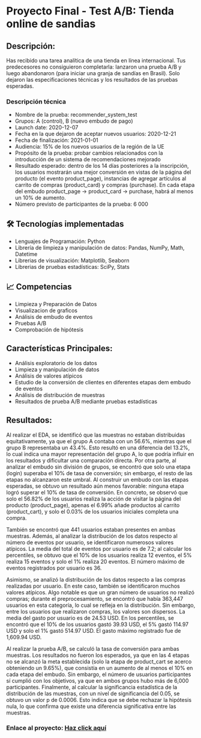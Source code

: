 # Proyecto Final - Test A/B: Tienda online de sandias

##  Descripción: 
Has recibido una tarea analítica de una tienda en línea internacional. Tus predecesores no consiguieron completarla: lanzaron una prueba A/B y luego abandonaron (para iniciar una granja de sandías en Brasil). Solo dejaron las especificaciones técnicas y los resultados de las pruebas esperadas. 

### Descripción técnica
* Nombre de la prueba: recommender_system_test
* Grupos: А (control), B (nuevo embudo de pago)
* Launch date: 2020-12-07
* Fecha en la que dejaron de aceptar nuevos usuarios: 2020-12-21
* Fecha de finalización: 2021-01-01
* Audiencia: 15% de los nuevos usuarios de la región de la UE
* Propósito de la prueba: probar cambios relacionados con la introducción de un sistema de recomendaciones mejorado
* Resultado esperado: dentro de los 14 días posteriores a la inscripción, los usuarios mostrarán una mejor conversión en vistas de la página del producto (el evento product_page), instancias de agregar artículos al carrito de compras (product_card) y compras (purchase). En cada etapa del embudo product_page → product_card → purchase, habrá al menos un 10% de aumento.
* Número previsto de participantes de la prueba: 6 000

## 🛠️ Tecnologías implementadas
* Lenguajes de Programación: Python
* Librería de limpieza y manipulación de datos: Pandas, NumPy, Math, Datetime
* Librerias de visualización: Matplotlib, Seaborn
* Librerias de pruebas estadísticas: SciPy, Stats

## 📈 Competencias
* Limpieza y Preparación de Datos
* Visualizacion de graficos
* Análisis de embudo de eventos
* Pruebas A/B
* Comprobación de hipótesis 

## Características Principales: 

* Análisis exploratorio de los datos 
* Limpieza y manipulación de datos 
* Análisis de valores atípicos
* Estudio de la conversión de clientes en diferentes etapas dem embudo de eventos
* Análisis de distribución de muestras 
* Resultados de prueba A/B mediante pruebas estadísticas

## Resultados: 
Al realizar el EDA, se identificó que las muestras no estaban distribuidas equitativamente, ya que el grupo A contaba con un 56.6%, mientras que el grupo B representaba un 43.4%. Esto resultó en una diferencia del 13.2%, lo cual indica una mayor representación del grupo A, lo que podría influir en los resultados y dificultar una comparación directa.
Por otra parte, al analizar el embudo sin división de grupos, se encontró que solo una etapa (login) superaba el 10% de tasa de conversión; sin embargo, el resto de las etapas no alcanzaron este umbral. Al construir un embudo con las etapas esperadas, se obtuvo un resultado aún menos favorable: ninguna etapa logró superar el 10% de tasa de conversión. En concreto, se observó que solo el 56.82% de los usuarios realiza la acción de visitar la página del producto (product_page), apenas el 6.99% añade productos al carrito (product_cart), y solo el 0.03% de los usuarios iniciales completa una compra.

También se encontró que 441 usuarios estaban presentes en ambas muestras. Además, al analizar la distribución de los datos respecto al número de eventos por usuario, se identificaron numerosos valores atípicos. La media del total de eventos por usuario es de 7.2; al calcular los percentiles, se obtuvo que el 10% de los usuarios realiza 12 eventos, el 5% realiza 15 eventos y solo el 1% realiza 20 eventos. El número máximo de eventos registrados por usuario es 36.

Asimismo, se analizó la distribución de los datos respecto a las compras realizadas por usuario. En este caso, también se identificaron muchos valores atípicos. Algo notable es que un gran número de usuarios no realizó compras; durante el preprocesamiento, se encontró que había 363,447 usuarios en esta categoría, lo cual se refleja en la distribución. Sin embargo, entre los usuarios que realizaron compras, los valores son dispersos. La media del gasto por usuario es de 24.53 USD. En los percentiles, se encontró que el 10% de los usuarios gastó 39.93 USD, el 5% gastó 114.97 USD y solo el 1% gastó 514.97 USD. El gasto máximo registrado fue de 1,609.94 USD.

Al realizar la prueba A/B, se calculó la tasa de conversión para ambas muestras. Los resultados no fueron los esperados, ya que en las 4 etapas no se alcanzó la meta establecida (solo la etapa de product_cart se acerco obteniendo un 9.65%), que consistía en un aumento de al menos el 10% en cada etapa del embudo. Sin embargo, el número de usuarios participantes sí cumplió con los objetivos, ya que en ambos grupos hubo más de 6,000 participantes. Finalmente, al calcular la significancia estadística de la distribución de las muestras, con un nivel de significancia del 0.05, se obtuvo un valor p de 0.0006. Esto indica que se debe rechazar la hipótesis nula, lo que confirma que existe una diferencia significativa entre las muestras.

### Enlace al proyecto: [Haz click aquí](https://github.com/Hectorcidps/Portfolio_DA/blob/master/Proyecto%20final/Proyecto%20Test%20A%20B/Test%20A%20B.ipynb)